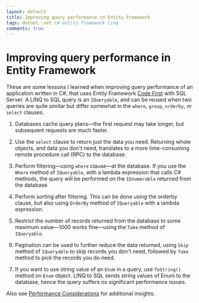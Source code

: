 ```yaml
---
layout: default
title: Improving query performance in Entity Framework
tags: dotnet .net c# entity framework linq
comments: true
---
```

# Improving query performance in Entity Framework

These are some lessons I learned when improving query performance of an application written in C#, that uses Entity Framework [Code First](https://msdn.microsoft.com/en-us/library/jj193542.aspx) with SQL Server. A LINQ to SQL query is an `IQueryable`, and can be reused when two queries are quite similar but differ somewhat in the `where`, `group`, `orderby`, or `select` clauses.

1. Databases cache query plans&mdash;the first request may take longer, but subsequent requests are much faster.

2. Use the `select` clause to return just the data you need. Returning whole objects, and data you don't need, translates to a more time-consuming remote procedure call (RPC) to the database.

3. Perform filtering&mdash;using `where` clause&mdash;at the database. If you use the `Where` method of `IQueryable`, with a lambda expression that calls C# methods, the query will be performed on the `IEnumerable` returned from the database.

4. Perform sorting after filtering. This can be done using the orderby clause, but also using `OrderBy` method of `IQueryable` with a lambda expression.

5. Restrict the number of records returned from the database to some maximum value&mdash;1000 works fine&mdash;using the `Take` method of `IQueryable`.

6. Pagination can be used to further reduce the data returned, using `Skip` method of `IQueryable` to skip records you don't need, followed by `Take` method to pick the records you do need.

7. If you want to use string value of an `Enum` in a query, use `ToString()` method on `Enum` object. LINQ to SQL sends string values of Enum to the database, hence the query suffers no significant performance issues.

Also see [Performance Considerations](https://docs.microsoft.com/en-us/dotnet/framework/data/adonet/ef/performance-considerations) for additional insights.
